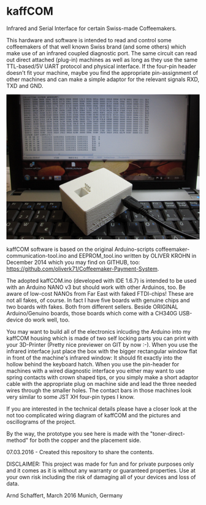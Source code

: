# kaffCOM
Infrared and Serial Interface for certain Swiss-made Coffeemakers.

This hardware and software is intended to read and control some coffeemakers of that well known Swiss brand (and some others) which make use of an infrared coupled diagnostic port. The same circuit can read out direct attached (plug-in) machines as well as long as they use the same TTL-based/5V UART protocol and physical interface. If the four-pin header doesn't fit your machine, maybe you find the appropriate pin-assignment of other machines and can make a simple adaptor for the relevant signals RXD, TXD and GND.

![kaffCom-at-work](./pictures/kaffCOM-im-Einsatz.JPG?raw=true "kaffCOM at Work!")

kaffCOM software is based on the original Arduino-scripts coffeemaker-communication-tool.ino and EEPROM_tool.ino written by OLIVER KROHN in December 2014 which you may find on GITHUB, too: https://github.com/oliverk71/Coffeemaker-Payment-System. 

The adopted kaffCOM.ino (developed with IDE 1.6.7) is intended to be used with an Arduino NANO v3 but should work with other Arduinos, too. Be aware of low-cost NANOs from Far East with faked FTDI-chips! These are not all fakes, of course. In fact I have five boards with genuine chips and two boards with fakes. Both from different sellers. Beside ORIGINAL Arduino/Genuino boards, those boards which come with a CH340G USB-device do work well, too.

You may want to build all of the electronics inlcuding the Arduino into my kaffCOM housing which is made of two self locking parts you can print with your 3D-Printer (Pretty nice previewer on GIT by now :-). When you use the infrared interface just place the box with the bigger rectangular window flat in front of the machine's infrared window: It should fit exactly into the hollow behind the keyboard hatch. When you use the pin-header for machines with a wired diagnostic interface you either may want to use spring contacts with crown shaped tips, or you simply make a short adaptor cable with the appropriate plug on machine side and lead the three needed wires through the smaller holes. The contact bars in those machines look very similar to some JST XH four-pin types I know.

If you are interested in the technical details please have a closer look at the not too complicated wiring diagram of kaffCOM and the pictures and oscillograms of the project.

By the way, the prototype you see here is made with the "toner-direct-method" for both the copper and the placement side.

07.03.2016 - Created this repository to share the contents.

DISCLAIMER: This project was made for fun and for private purposes only and it comes as it is without any warranty or guaranteed properties. Use at your own risk including the risk of damaging all of your devices and loss of data.

Arnd Schaffert, March 2016
Munich, Germany



